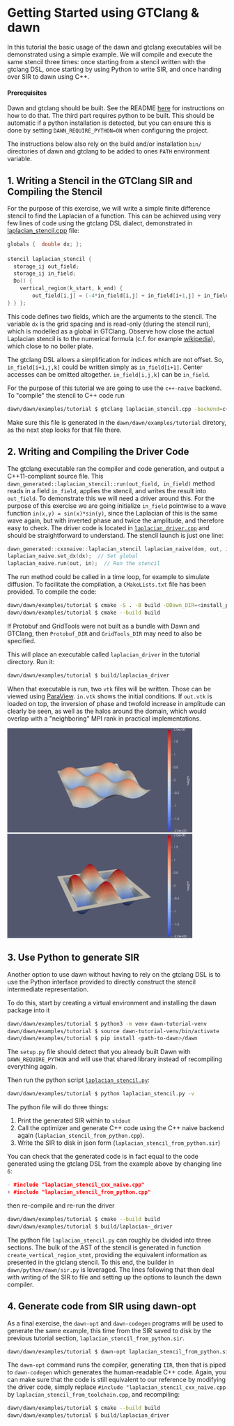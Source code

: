 # Getting Started using GTClang & dawn

In this tutorial the basic usage of the dawn and gtclang executables will be demonstrated using a simple example. We will compile and execute the same stencil three times: once starting from a stencil written with the gtclang DSL, once starting by using Python to write SIR, and once handing over SIR to dawn using C++.

#### Prerequisites

Dawn and gtclang should be built. See the README [here](../../README.md) for instructions on how to do that. The third part requires python to be built. This should be automatic if a python installation is detected, but you can ensure this is done by setting `DAWN_REQUIRE_PYTHON=ON` when configuring the project.

The instructions below also rely on the build and/or installation `bin/` directories of dawn and gtclang to be added to ones `PATH` environment variable.

## 1. Writing a Stencil in the GTClang SIR and Compiling the Stencil

For the purpose of this exercise, we will write a simple finite difference stencil to find the Laplacian of a function. This can be achieved using very few lines of code using the gtclang DSL dialect, demonstrated in [laplacian_stencil.cpp](laplacian_stencil.cpp) file:

```c++
globals {  double dx; };

stencil laplacian_stencil {
  storage_ij out_field;
  storage_ij in_field;
  Do() {
    vertical_region(k_start, k_end) {
	    out_field[i,j] = (-4*in_field[i,j] + in_field[i+1,j] + in_field[i-1,j] + in_field[i,j-1] + in_field[i,j+1])/(dx*dx);
} } };
```

This code defines two fields, which are the arguments to the stencil. The variable `dx` is the grid spacing and is read-only (during the stencil run), which is modelled as a global in GTClang. Observe how close the actual Laplacian stencil is to the numerical formula (c.f. for example [wikipedia](https://en.wikipedia.org/wiki/Finite_difference#Finite_difference_in_several_variables)), which close to no boiler plate.

The gtclang DSL allows a simplification for indices which are not offset. So, `in_field[i+1,j,k]` could be written simply as `in_field[i+1]`. Center accesses can be omitted altogether. `in_field[i,j,k]` can be `in_field`.

For the purpose of this tutorial we are going to use the `c++-naive` backend. To "compile" the stencil to C++ code run
```bash
dawn/dawn/examples/tutorial $ gtclang laplacian_stencil.cpp -backend=c++-naive -o laplacian_stencil_cxx_naive.cpp
```

Make sure this file is generated in the `dawn/dawn/examples/tutorial` diretory, as the next step looks for that file there.

## 2. Writing and Compiling the Driver Code

The gtclang executable ran the compiler and code generation, and output a C++11-compliant source file. This `dawn_generated::laplacian_stencil::run(out_field, in_field)` method reads in a field `in_field`, applies the stencil, and writes the result into `out_field`. To demonstrate this we will need a driver around this. For the purpose of this exercise we are going initialize `in_field` pointwise to a wave function `in(x,y) = sin(x)*sin(y)`, since the Laplacian of this is the same wave again, but with inverted phase and twice the amplitude, and therefore easy to check. The driver code is located in [`laplacian_driver.cpp`](laplacian_driver.cpp) and should be straightforward to understand. The stencil launch is just one line:

```c++
dawn_generated::cxxnaive::laplacian_stencil laplacian_naive(dom, out, in);  // Create class instance
laplacian_naive.set_dx(dx);  // Set global
laplacian_naive.run(out, in);  // Run the stencil
```

The run method could be called in a time loop, for example to simulate diffusion. To facilitate the compilation, a `CMakeLists.txt` file has been provided. To compile the code:

```bash
dawn/dawn/examples/tutorial $ cmake -S . -B build -DDawn_DIR=<install_prefix>/lib/cmake/Dawn
dawn/dawn/examples/tutorial $ cmake --build build
```

If Protobuf and GridTools were not built as a bundle with Dawn and GTClang, then `Protobuf_DIR` and `GridTools_DIR` may need to also be specified.

This will place an executable called `laplacian_driver` in the tutorial directory. Run it:

```bash
dawn/dawn/examples/tutorial $ build/laplacian_driver
```

When that executable is run, two `vtk` files will be written. Those can be viewed using [ParaView](https://www.paraview.org/). `in.vtk` shows the initial conditions. If `out.vtk` is loaded on top, the inversion of phase and twofold increase in amplitude can clearly be seen, as well as the halos around the domain, which would overlap with a "neighboring" MPI rank in practical implementations.

<img src="img/in.png" width="425"/> <img src="img/out.png" width="425"/>

## 3. Use Python to generate SIR

Another option to use dawn without having to rely on the gtclang DSL is to use the Python interface provided to directly construct the stencil intermediate representation.

To do this, start by creating a virtual environment and installing the dawn package into it
```bash
dawn/dawn/examples/tutorial $ python3 -m venv dawn-tutorial-venv
dawn/dawn/examples/tutorial $ source dawn-tutorial-venv/bin/activate
dawn/dawn/examples/tutorial $ pip install <path-to-dawn>/dawn
```

The `setup.py` file should detect that you already built Dawn with `DAWN_REQUIRE_PYTHON` and will use that shared library instead of recompiling everything again.

Then run the python script [`laplacian_stencil.py`](laplacian_stencil.py):
```bash
dawn/dawn/examples/tutorial $ python laplacian_stencil.py -v
```

The python file will do three things:

1) Print the generated SIR within to `stdout`
2) Call the optimizer and generate C++ code using the C++ naive backend again (`laplacian_stencil_from_python.cpp`).
3) Write the SIR to disk in json form (`laplacian_stencil_from_python.sir`)

You can check that the generated code is in fact equal to the code generated using the gtclang DSL from the example above by changing line `6`:

```c++
- #include "laplacian_stencil_cxx_naive.cpp"
+ #include "laplacian_stencil_from_python.cpp"
```

then re-compile and re-run the driver

```bash
dawn/dawn/examples/tutorial $ cmake --build build
dawn/dawn/examples/tutorial $ build/laplacian-_driver
```

The python file `laplacian_stencil.py` can roughly be divided into three sections. The bulk of the AST of the stencil is generated in function `create_vertical_region_stmt`, providing the equivalent information as presented in the gtclang stencil. To this end, the builder in `dawn/python/dawn/sir.py` is leveraged. The lines following that then deal with writing of the SIR to file and setting up the options to launch the dawn compiler.

## 4. Generate code from SIR using dawn-opt

As a final exercise, the `dawn-opt` and `dawn-codegen` programs will be used to generate the same example, this time from the SIR saved to disk by the previous tutorial section, `laplacian_stencil_from_python.sir`.

```bash
dawn/dawn/examples/tutorial $ dawn-opt laplacian_stencil_from_python.sir | dawn-codegen --backend=c++-naive -o laplacian_stencil_from_toolchain.cpp
```

The `dawn-opt` command runs the compiler, generating `IIR`, then that is piped to `dawn-codegen` which generates the human-readable C++ code. Again, you can make sure that the code is still equivalent to our reference by modifying the driver code, simply replace `#include "laplacian_stencil_cxx_naive.cpp` by `laplacian_stencil_from_toolchain.cpp`, and recompiling:

```bash
dawn/dawn/examples/tutorial $ cmake --build build
dawn/dawn/examples/tutorial $ build/laplacian_driver
```
